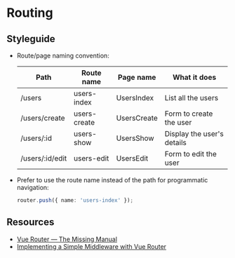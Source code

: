 # Routing

## Styleguide

- Route/page naming convention:

  | Path            | Route name   | Page name      | What it does               |
  |-----------------|--------------|----------------|----------------------------|
  | /users          | users-index  | UsersIndex     | List all the users         |
  | /users/create   | users-create | UsersCreate    | Form to create the user    |
  | /users/:id      | users-show   | UsersShow      | Display the user's details |
  | /users/:id/edit | users-edit   | UsersEdit      | Form to edit the user      |

- Prefer to use the route name instead of the path for programmatic navigation:

  ```typescript
  router.push({ name: 'users-index' });
  ```

## Resources

- [Vue Router — The Missing Manual](https://blog.webf.zone/vue-router-the-missing-manual-ce51c21430b0)
- [Implementing a Simple Middleware with Vue Router](https://markus.oberlehner.net/blog/implementing-a-simple-middleware-with-vue-router/)
